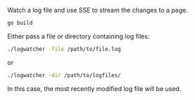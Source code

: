 Watch a log file and use SSE to stream the changes to a page.

```bash
go build
```

Either pass a file or directory containing log files:

```bash
./logwatcher -file /path/to/file.log
```

or

```bash
./logwatcher -dir /path/to/logfiles/
```

In this case, the most recently modified log file will be used.
